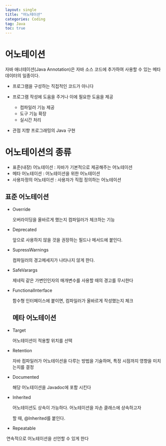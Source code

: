 ```yaml
---
layout: single
title: "어노테이션"
categories: Coding
tag: Java
toc: true
---
```


# 어노테이션

자바 애너테이션(Java Annotation)은 자바 소스 코드에 추가하여 사용할 수 있는 메타데이터의 일종이다. 

- 프로그램을 구성하는 직접적인 코드가 아니다

- 프로그램 작성에 도움을 주거나 이에 필요한 도움을 제공
  - 컴파일러 기능 제공
  - 도구 기능 확장
  - 실시간 처리

- 관점 지향 프로그래밍의 Java 구현

  

# 어노테이션의 종류

- 표준(내장) 어노테이션 : 자바가 기본적으로 제공해주는 어노테이션
- 메타 어노테이션 : 어노테이션을 위한 어노테이션
- 사용자정의 어노테이션 : 사용자가 직접 정의하는 어노테이션



## 표준 어노테이션

- Override

  오버라이딩을 올바르게 했는지 컴파일러가 체크하는 기능

- Deprecated

  앞으로 사용하지 않을 것을 권장하는 필드나 메서드에  붙인다.

- SupressWarnings

  컴파일러의 경고메세지가 나타나지 않게 한다.

- SafeVarargs

  제네릭 같은 가변인인자의 매개변수를 사용할 때의 경고를 무시한다

- FunctionalInterface

  함수형 인터페이스에 붙이면, 컴파일러가 올바르게 작성했는지 체크

  

  ## 메타 어노테이션

- Target

  어노테이션이 적용할 위치를 선택

- Retention

  자바 컴파일러가 어노테이션을 다루는 방법을 기술하며, 특정 시점까지 영향을 미치는지를 결정

- Documented

  해당 어노테이션을 Javadoc에 포함 시킨다

- Inherited

  어노테이션도 상속이 가능하다. 어노테이션을 자손 클래스에 상속하고자 

  할 때, @Inherited를 붙인다.

- Repeatable

​		연속적으로 어노테이션을 선언할 수 있게  한다
